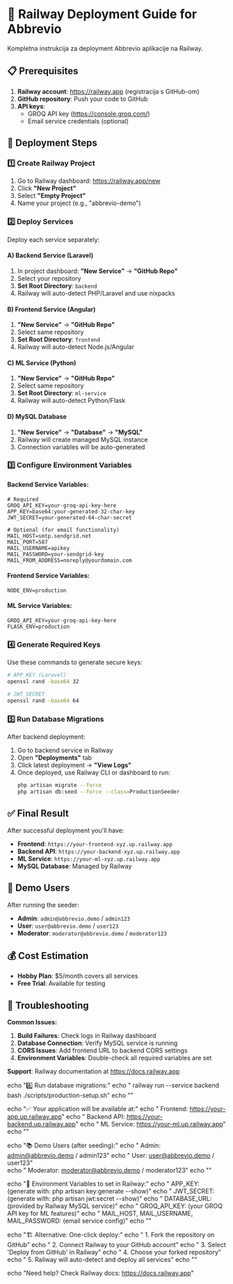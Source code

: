 # 🚂 Railway Deployment Guide for Abbrevio

Kompletna instrukcija za deployment Abbrevio aplikacije na Railway.

## 📋 Prerequisites

1. **Railway account**: https://railway.app (registracija s GitHub-om)
2. **GitHub repository**: Push your code to GitHub
3. **API keys**: 
   - GROQ API key (https://console.groq.com/)
   - Email service credentials (optional)

## 🚀 Deployment Steps

### 1️⃣ Create Railway Project

1. Go to Railway dashboard: https://railway.app/new  
2. Click **"New Project"**
3. Select **"Empty Project"**
4. Name your project (e.g., "abbrevio-demo")

### 2️⃣ Deploy Services

Deploy each service separately:

#### A) Backend Service (Laravel)
1. In project dashboard: **"New Service"** → **"GitHub Repo"**
2. Select your repository
3. **Set Root Directory**: `backend`
4. Railway will auto-detect PHP/Laravel and use nixpacks

#### B) Frontend Service (Angular)  
1. **"New Service"** → **"GitHub Repo"**
2. Select same repository  
3. **Set Root Directory**: `frontend`
4. Railway will auto-detect Node.js/Angular

#### C) ML Service (Python)
1. **"New Service"** → **"GitHub Repo"**
2. Select same repository
3. **Set Root Directory**: `ml-service`  
4. Railway will auto-detect Python/Flask

#### D) MySQL Database
1. **"New Service"** → **"Database"** → **"MySQL"**
2. Railway will create managed MySQL instance
3. Connection variables will be auto-generated

### 3️⃣ Configure Environment Variables

#### Backend Service Variables:
```env
# Required
GROQ_API_KEY=your-groq-api-key-here
APP_KEY=base64:your-generated-32-char-key
JWT_SECRET=your-generated-64-char-secret

# Optional (for email functionality)
MAIL_HOST=smtp.sendgrid.net
MAIL_PORT=587
MAIL_USERNAME=apikey
MAIL_PASSWORD=your-sendgrid-key
MAIL_FROM_ADDRESS=noreply@yourdomain.com
```

#### Frontend Service Variables:
```env
NODE_ENV=production
```

#### ML Service Variables:
```env
GROQ_API_KEY=your-groq-api-key-here
FLASK_ENV=production
```

### 4️⃣ Generate Required Keys

Use these commands to generate secure keys:

```bash
# APP_KEY (Laravel)
openssl rand -base64 32

# JWT_SECRET  
openssl rand -base64 64
```

### 5️⃣ Run Database Migrations

After backend deployment:
1. Go to backend service in Railway
2. Open **"Deployments"** tab  
3. Click latest deployment → **"View Logs"**
4. Once deployed, use Railway CLI or dashboard to run:
   ```bash
   php artisan migrate --force
   php artisan db:seed --force --class=ProductionSeeder
   ```

## ✅ Final Result

After successful deployment you'll have:

- **Frontend**: `https://your-frontend-xyz.up.railway.app`
- **Backend API**: `https://your-backend-xyz.up.railway.app`  
- **ML Service**: `https://your-ml-xyz.up.railway.app`
- **MySQL Database**: Managed by Railway

## 👥 Demo Users

After running the seeder:
- **Admin**: `admin@abbrevio.demo` / `admin123`
- **User**: `user@abbrevio.demo` / `user123`
- **Moderator**: `moderator@abbrevio.demo` / `moderator123`

## 💰 Cost Estimation

- **Hobby Plan**: $5/month covers all services
- **Free Trial**: Available for testing

## 🔧 Troubleshooting

**Common Issues:**

1. **Build Failures**: Check logs in Railway dashboard
2. **Database Connection**: Verify MySQL service is running  
3. **CORS Issues**: Add frontend URL to backend CORS settings
4. **Environment Variables**: Double-check all required variables are set

**Support**: Railway documentation at https://docs.railway.app

echo "6️⃣  Run database migrations:"
echo "   railway run --service backend bash ./scripts/production-setup.sh"
echo ""

echo "✅ Your application will be available at:"
echo "   Frontend: https://your-app.up.railway.app"
echo "   Backend API: https://your-backend.up.railway.app"
echo "   ML Service: https://your-ml.up.railway.app"
echo ""

echo "📚 Demo Users (after seeding):"
echo "   Admin: admin@abbrevio.demo / admin123"
echo "   User: user@abbrevio.demo / user123"  
echo "   Moderator: moderator@abbrevio.demo / moderator123"
echo ""

echo "🔧 Environment Variables to set in Railway:"
echo "   APP_KEY: (generate with: php artisan key:generate --show)"
echo "   JWT_SECRET: (generate with: php artisan jwt:secret --show)"
echo "   DATABASE_URL: (provided by Railway MySQL service)"
echo "   GROQ_API_KEY: (your GROQ API key for ML features)"
echo "   MAIL_HOST, MAIL_USERNAME, MAIL_PASSWORD: (email service config)"
echo ""

echo "🏗️  Alternative: One-click deploy:"
echo "   1. Fork the repository on GitHub"
echo "   2. Connect Railway to your GitHub account"
echo "   3. Select 'Deploy from GitHub' in Railway"
echo "   4. Choose your forked repository"
echo "   5. Railway will auto-detect and deploy all services"
echo ""

echo "Need help? Check Railway docs: https://docs.railway.app"